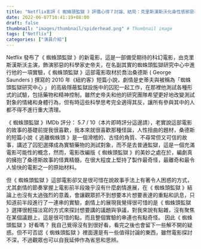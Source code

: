 ```yaml
---
title: "Netflix影評《 蜘蛛頭監獄 》評價心得７討論、結局：克里斯漢斯沃化身性感邪惡科學家！"
date: 2022-06-07T10:41:19+08:00
draft: false
thumbnail: "images/thumbnail/spiderhead.png" # Thumbnail image
tags: ["Netflix"]
categories: ["演員介紹"]
---
```


Netflix 發布了《 蜘蛛頭監獄 》的新電影，這是一部備受期待的科幻電影，由克里斯漢斯沃主演，飾演邪惡的科學家史帝夫，在名副其實的蜘蛛頭監獄研究中心中進行他的一項實驗，《 蜘蛛頭監獄 》這部電影取材於喬治桑德斯 ( George Saunders ) 撰寫的 2010 年《紐約客》短篇小說，劇情是史蒂夫與被稱為「蜘蛛頭監獄研究中心 」 的高級隱蔽監獄設施中的囚犯一起工作，在那裡他測試各種形式的試驗，包括藥物和精神控制，雖然史帝夫和他的研究團隊希望更好地改變測試對象的情緒和身體行為，但有時這些科學思考完全適得其反，讓所有參與其中的人都不得不進行重大清理。

《 蜘蛛頭監獄 》IMDb 評分： 5.7 / 10（本片即時評分這邊請），老實說這部電影的故事的基礎前提我很喜歡，我本來就很喜歡那種怪誕，人性扭曲的題材，桑德斯的短篇小說《 逃離蜘蛛頭 》是一個滑稽的、古怪的角質、不尋常但又可信的故事，講述了囚犯選擇成為實驗藥物的測試對象，而不是去普通監獄，這是一個充滿電影可能性的概念，然而，電影改編版《 蜘蛛頭監獄 》的美妙之處在於，編劇真的擁抱了桑德斯故事的怪異精髓，在很大程度上堅持了製作最奇怪，最離奇和最令人愉快的電影之一的原始材料。

但《 蜘蛛頭監獄 》這部電影卻又是很可惜在說故事手法上有著令人困惑的方式，尤其劇情的節奏掌握上電影前半段幾乎沒有什麼劇情進展，在《 蜘蛛頭監獄 》結論上也沒有太過強烈的意義，會讓觀眾抓不到想要本片想要表達的重點和訊息，只知道前半段進行了一連串的實驗，劇情上的展現我覺得很可惜的是《 蜘蛛頭監獄 》選擇很輕描淡寫的方式來探討想要講的議題與爭議，對我來說有點雜，沒有聚焦在某個議題上，這是很可惜的點，而且整個實驗的串連也有點奇怪。 因此《 蜘蛛頭監獄 》好看嗎？ 我自己覺得沒有到很好看，看完之後也會留下一些解不開的疑惑。但不可否認《 蜘蛛頭監獄 》裡面還是有一些值得討論的東西，雖然電影探討不深，不過觀眾也可以自我延伸作為省思和思辨。

